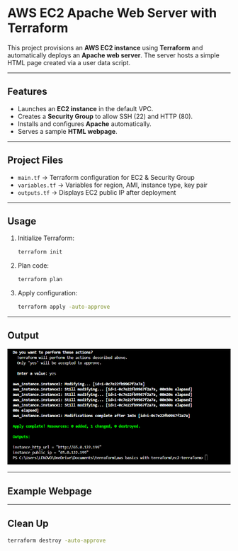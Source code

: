 # AWS EC2 Apache Web Server with Terraform

This project provisions an **AWS EC2 instance** using **Terraform** and automatically deploys an **Apache web server**. The server hosts a simple HTML page created via a user data script.

---

## Features
- Launches an **EC2 instance** in the default VPC.
- Creates a **Security Group** to allow SSH (22) and HTTP (80).
- Installs and configures **Apache** automatically.
- Serves a sample **HTML webpage**.

---

## Project Files
- `main.tf` → Terraform configuration for EC2 & Security Group  
- `variables.tf` → Variables for region, AMI, instance type, key pair   
- `outputs.tf` → Displays EC2 public IP after deployment  

---

## Usage
1. Initialize Terraform:
   ```bash
   terraform init
   ```
2. Plan code:
   ```bash
   terraform plan
   ```   
3. Apply configuration:
   ```bash
   terraform apply -auto-approve
   ```

---

## Output
![image alt](https://github.com/TheJ10/AWS-Terraform-projects/blob/ba127d49160e3317d3165534482910522e14866b/Deploying%20a%20Web%20Server%20on%20AWS%20EC2%20using%20Terraform/screenshots/outputec2.png)

---

## Example Webpage


---

## Clean Up
```bash
terraform destroy -auto-approve
```

